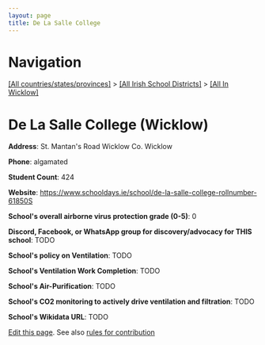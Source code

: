 ```yaml
---
layout: page
title: De La Salle College
---
```

# Navigation

[[All countries/states/provinces]](../../..) > [[All Irish School Districts]](../..) > [[All In Wicklow]](..)

# De La Salle College (Wicklow)

**Address**: St. Mantan's Road Wicklow Co. Wicklow

**Phone**: algamated

**Student Count**: 424

**Website**: <https://www.schooldays.ie/school/de-la-salle-college-rollnumber-61850S>

**School's overall airborne virus protection grade (0-5)**: 0

**Discord, Facebook, or WhatsApp group for discovery/advocacy for THIS school**: TODO

**School's policy on Ventilation**: TODO

**School's Ventilation Work Completion**: TODO

**School's Air-Purification**: TODO

**School's CO2 monitoring to actively drive ventilation and filtration**: TODO

**School's Wikidata URL**: TODO


[Edit this page](https://github.com/ventilate-schools/Ireland/edit/main/./Wicklow/De_La_Salle_College.md). See also [rules for contribution](../../../contribution-rules/)